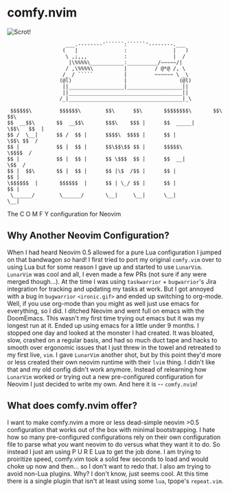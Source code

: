 # comfy.nvim
![Scrot!](https://user-images.githubusercontent.com/18722936/138166071-8ccc9b22-ec69-44ae-9d3c-c43e2adca05b.png)

```
                   ___.--------'``````:``````'--------.___
                  (   |               :               |   )
                   \ ,;,,,            :               |  /
                    |\%%%%\___________:__________/~~~~~/|
                   / ,\%%%%\          |         / @*@ /, \
                  /_ / `````          |         ~~~~~~ \ _\
                 (@l)                 |                 (@l)
                  ||__________________|__________________||
                  ||_____________________________________||
                 /_|_____________________________________|_\

 $$$$$$\         $$$$$$\        $$\      $$\       $$$$$$$$\       $$\     $$\
$$  __$$\       $$  __$$\       $$$\    $$$ |      $$  _____|      \$$\   $$  |
$$ /  \__|      $$ /  $$ |      $$$$\  $$$$ |      $$ |             \$$\ $$  /
$$ |            $$ |  $$ |      $$\$$\$$ $$ |      $$$$$\            \$$$$  /
$$ |            $$ |  $$ |      $$ \$$$  $$ |      $$  __|            \$$  /
$$ |  $$\       $$ |  $$ |      $$ |\$  /$$ |      $$ |                $$ |
\$$$$$$  |       $$$$$$  |      $$ | \_/ $$ |      $$ |                $$ |
 \______/        \______/       \__|     \__|      \__|                \__|
```

The C O M F Y configuration for Neovim

## Why Another Neovim Configuration?

When I had heard Neovim 0.5 allowed for a pure Lua configuration I jumped on that bandwagon _so_ hard! I first tried to port my original `comfy.vim` over to using Lua but for some reason I gave up and started to use `LunarVim`.
`LunarVim` was cool and all, I even made a few PRs (not sure if any were merged though...). At the time I was using `taskwarrior` + `bugwarrior`'s Jira integration for tracking and updating my tasks at work. But I got annoyed
with a bug in `bugwarrior` `<ironic.gif>` and ended up switching to org-mode. Well, if you use org-mode than you might as well just use emacs for everything, so I did. I ditched Neovim and went full on emacs with the DoomEmacs.
This wasn't my first time trying out emacs but it was my longest run at it. Ended up using emacs for a little under 9 months. I stopped one day and looked at the monster I had created. It was bloated, slow, crashed on a regular
basis, and had so much duct tape and hacks to smooth over ergonomic issues that I just threw in the towel and retreated to my first live, `vim`. I gave `LunarVim` another shot, but by this point they'd more or less created
their own neovim runtime with their `lvim` thing. I didn't like that and my old config didn't work anymore. Instead of relearning how `LunarVim` worked or trying out a new pre-configured configuration for Neovim I just decided
to write my own. And here it is -- `comfy.nvim`!

## What does comfy.nvim offer?

I want to make comfy.nvim a more or less dead-simple neovim >0.5 configuration that works out of the box with minimal bootstrapping. I hate how so many pre-configured configurations rely on their own configuration file to
parse what _you_ want neovim to do versus what they want it to do. So instead I just am using P U R E Lua to get the job done. I am trying to proiritize speed, comfy.vim took a solid few seconds to load and would choke up
now and then... so I don't want to redo that. I also am trying to avoid non-Lua plugins. Why? I don't know, just seems cool. At this time there is a single plugin that isn't at least using some `lua`, tpope's `repeat.vim`.

